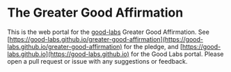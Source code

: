 # The Greater Good Affirmation

This is the web portal for the [good-labs](https://www.github.com/good-labs/)
Greater Good Affirmation. See [https://good-labs.github.io/greater-good-affirmation](https://good-labs.github.io/greater-good-affirmation)
for the pledge, and [https://good-labs.github.io](https://good-labs.github.io)
for the Good Labs portal. Please open a pull request or issue with any suggestions
or feedback.
